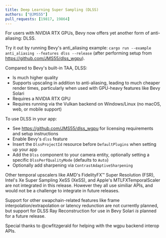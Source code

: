 ```yaml
---
title: Deep Learning Super Sampling (DLSS)
authors: ["@JMS55"]
pull_requests: [19817, 19864]
---
```


For users with NVIDIA RTX GPUs, Bevy now offers yet another form of anti-aliasing: DLSS.

Try it out by running Bevy's anti_aliasing example: `cargo run --example anti_aliasing --features dlss --release` (after performing setup from https://github.com/JMS55/dlss_wgpu).

Compared to Bevy's built-in TAA, DLSS:
* Is much higher quality
* Supports upscaling in addition to anti-aliasing, leading to much cheaper render times, particularly when used with GPU-heavy features like Bevy Solari
* Requires a NVIDIA RTX GPU
* Requires running via the Vulkan backend on Windows/Linux (no macOS, web, or mobile support)

To use DLSS in your app:
* See https://github.com/JMS55/dlss_wgpu for licensing requirements and setup instructions
* Enable Bevy's `dlss` feature
* Insert the `DlssProjectId` resource before `DefaultPlugins` when setting up your app
* Add the `Dlss` component to your camera entity, optionally setting a specific `DlssPerfQualityMode` (defaults to `Auto`)
* Optionally add sharpening via `ContrastAdaptiveSharpening`

Other temporal upscalers like AMD's FidelityFX™ Super Resolution (FSR), Intel's Xe Super Sampling XeSS (XeSS), and Apple's MTLFXTemporalScaler are not integrated in this release. However they all use similiar APIs, and would not be a challenge to integrate in future releases.

Support for other swapchain-related features like frame interpolation/extrapolation or latency redunction are not currently planned, but support for DLSS Ray Reconstruction for use in Bevy Solari _is_ planned for a future release.

Special thanks to @cwfitzgerald for helping with the wgpu backend interop APIs.
